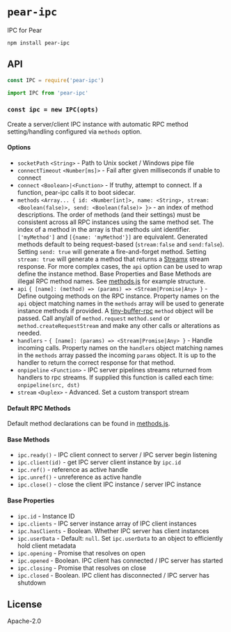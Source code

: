 # `pear-ipc`

IPC for Pear

```
npm install pear-ipc
```

## API 

```js
const IPC = require('pear-ipc')
```

```js
import IPC from 'pear-ipc'
```

### `const ipc = new IPC(opts)`

Create a server/client IPC instance with automatic RPC method setting/handling configured via `methods` option.

#### Options

* `socketPath` `<String>` - Path to Unix socket / Windows pipe file
* `connectTimeout` `<Number[ms]>` - Fail after given milliseconds if unable to connect
* `connect` `<Boolean>|<Function>` - If truthy, attempt to connect. If a function, pear-ipc calls it to boot sidecar.
* `methods` `<Array... { id: <Number[int]>, name: <String>, stream: <Boolean(false)>, send: <Boolean(false)> }>` - an index of method descriptions. The order of methods (and their settings) must be consistent across all RPC instances using the same method set. The index of a method in the array is that methods uint identifier. `['myMethod']` and `[{name: 'myMethod'}]` are equivalent. Generated methods default to being request-based (`stream:false` and `send:false`). Setting `send: true` will generate a fire-and-forget method. Setting `stream: true` will generate a method that returns a [Streamx](https://github.com/mafintosh/streamx) stream response. For more complex cases, the `api` option can be used to wrap define the instance method. Base Properties and Base Methods are illegal RPC method names. See [methods.js](methods.js) for example structure.
* `api` `{ [name]: (method) => (params) => <Stream|Promise|Any> }` - Define outgoing methods on the RPC instance. Property names on the `api` object matching names in the `methods` array will be used to generate instance methods if provided. A [tiny-buffer-rpc](https://github.com/holepunchto/tiny-buffer-rpc/) `method` object will be passed. Call any/all of `method.request` `method.send` or `method.createRequestStream` and make any other calls or alterations as needed.
* `handlers` - `{ [name]: (params) => <Stream|Promise|Any> }` - Handle incoming calls. Property names on the `handlers` object matching names in the `methods` array passed the incoming `params` object. It is up to the handler to return the correct response for that method. 
* `onpipeline` `<Function>` - IPC server pipelines streams returned from handlers to rpc streams. If supplied this function is called each time: `onpipeline(src, dst)`
* `stream` `<Duplex>` - Advanced. Set a custom transport stream

#### Default RPC Methods

Default method declarations can be found in [methods.js](methods.js).

#### Base Methods
* `ipc.ready()` - IPC client connect to server / IPC server begin listening
* `ipc.client(id)` - get IPC server client instance by `ipc.id`
* `ipc.ref()` - reference as active handle
* `ipc.unref()` - unreference as active handle
* `ipc.close()` - close the client IPC instance / server IPC instance

#### Base Properties

* `ipc.id` - Instance ID
* `ipc.clients` - IPC server instance array of IPC client instances
* `ipc.hasClients` - Boolean. Whether IPC server has client instances
* `ipc.userData` - Default: `null`. Set `ipc.userData` to an object to efficiently hold client metadata
* `ipc.opening` - Promise that resolves on open
* `ipc.opened` - Boolean. IPC client has connected / IPC server has started
* `ipc.closing` - Promise that resolves on close
* `ipc.closed` - Boolean. IPC client has disconnected / IPC server has shutdown


## License

Apache-2.0
